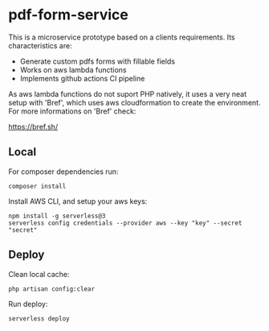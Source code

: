 # pdf-form-service

<p>
This is a microservice prototype based on a clients requirements. Its characteristics are:
</p>

<ul>
<li>Generate custom pdfs forms with fillable fields</li>
<li>Works on aws lambda functions</li>
<li>Implements github actions CI pipeline</li>
</ul>

<p>As aws lambda functions do not suport PHP natively, it uses a very neat setup with 'Bref', which uses aws cloudformation to create the environment. For more informations on 'Bref' check:</p>

<a href="https://bref.sh/">https://bref.sh/</a>

## Local

For composer dependencies run:

    composer install

Install AWS CLI, and setup your aws keys:

    npm install -g serverless@3
    serverless config credentials --provider aws --key "key" --secret "secret"

## Deploy

Clean local cache:

    php artisan config:clear

Run deploy:

    serverless deploy

 
